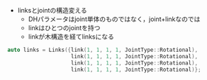 - linksとjointの構造変える
    - DHパラメータはjoint単体のものではなく，joint+linkなのでは
    - linkはひとつのjointを持つ
    - linkが木構造を経てlinksになる
    
```cpp
auto links = Links({link(1, 1, 1, 1, JointType::Rotational),
                    link(1, 1, 1, 1, JointType::Rotational),
                    link(1, 1, 1, 1, JointType::Rotational),
                    link(1, 1, 1, 1, JointType::Rotational)};
```